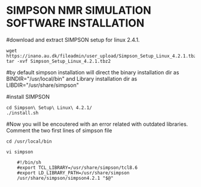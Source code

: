 # SIMPSON NMR SIMULATION SOFTWARE INSTALLATION


#download and extract SIMPSON setup for linux 2.4.1.

    wget https://inano.au.dk/fileadmin/user_upload/Simpson_Setup_Linux_4.2.1.tbz2
    tar -xvf Simpson_Setup_Linux_4.2.1.tbz2

#by default simpson installation will direct the binary installation dir as BINDIR="/usr/local/bin" and Library installation dir as LIBDIR="/usr/share/simpson"

#install SIMPSON

    cd Simpson\ Setup\ Linux\ 4.2.1/
    ./install.sh

#Now you will be encoutered with an error related with outdated libraries. Comment the two first lines of simpson file

    cd /usr/local/bin

    vi simpson
    
        #!/bin/sh
        #export TCL_LIBRARY=/usr/share/simpson/tcl8.6
        #export LD_LIBRARY_PATH=/usr/share/simpson
        /usr/share/simpson/simpson4.2.1 "$@"
